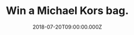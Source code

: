 ---
campaign-uuid: "c-ccc3815a-0fca-458a-ba47-ee7b05acfbff"
type: "Preview"
category: "Gifts"
date: "2018-07-20T09:00:00.000Z"
end-date: "2018-09-20T23:59:00.000Z"
disable-form: false
is_promoted: false
has_entry_page: true
title: "Win a Michael Kors bag."
competition-description: "<p>In need to renew your bags for summer? Michael Kors is\
  \ the right place for you. And today, we are offering one lucky winner the chance\
  \ to win an amazing bag from  the world-renowned & award-winning designer of luxury\
  \ accessories, Michael Kors.\r\n<br/>Treat yourself to something nice, with Michael\
  \ Kors you can.</p>"
hero-header: "Win a Michael Kors bag."
terms-confirmation: "N/A"
banner-img: "https://assets.expresslyapp.com/asset-bf85459f-e5a1-4943-a022-c5d68b70ebb4.jpg"
logo-left-href: "http://michaelkors.com"
logo-left-image: "https://assets.expresslyapp.com/253a27e1-f041-459f-b4d0-81bf16afa6c3-thumb.png"
logo-left-title: "Michael Kors"
bg-image-hero: "https://assets.expresslyapp.com/asset-4f8d936c-501d-438e-9a3a-6a0368bf71a5.jpg"
bg-image-first: "https://assets.expresslyapp.com/asset-3a0bd18e-f295-459b-93d2-0e41df488099.jpg"
bg-image-second: "https://assets.expresslyapp.com/asset-4290e9a1-790f-4479-b9a1-ed5517e78028.jpg"
section1-content: "<p>Behind this burgeoning empire stands a singular designer with\
  \ an innate sense of glamour and an unfailing eye for timeless chic.</p>\r\n<p>Wholly\
  \ dedicated to a vision of style that is as sophisticated as it is indulgent, as\
  \ iconic as it is modern, he has created an enduring luxury lifestyle empire with\
  \ a global reach.</p>"
section2-content: "<p>Treat yourself with something nice, treat yourself with this\
  \ elegant and luxury bag from Michael Kors. Every woman deserves to stand out and\
  \ with Michael Kors you can.</p>"
entry-title: "Win a Michael Kors bag."
entry-content: "Enter the draw to win Michael Kors bag by completing the form below\
  \ before 23:59 on 20th of September 2018."
has-winner: false
prize-description: "Michael Kors bag"
special-conditions: "Multiple entries are allowed up to one every day."
---